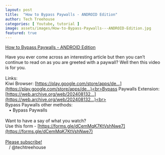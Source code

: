```yaml
---
layout: post
title:  "How to Bypass Paywalls - ANDROID Edition"
author: Tech Treehouse
categories: [ Youtube, tutorial ]
image: assets/images/How-to-Bypass-Paywalls---ANDROID-Edition.jpg
featured: true
---
```


[How to Bypass Paywalls - ANDROID Edition](https://youtube.com/watch?v=pe_qZuaCIxI)

Have you ever come across an interesting article but then you can’t continue to read on as you are greeted with a paywall? Well then this video is for you.<br><br>Links:<br>Kiwi Browser: [https://play.google.com/store/apps/de...](https://play.google.com/store/apps/de...)<br>Bypass Paywalls Extension: [https://web.archive.org/web/202408132...](https://web.archive.org/web/202408132...)<br><br>Bypass Paywalls other methods: <br>   • Bypass Paywalls  <br><br>Want to have a say of what you watch?<br>Use this form - [https://forms.gle/dCemMqK7KtVshNwe7](https://forms.gle/dCemMqK7KtVshNwe7)<br><br>[Please subscribe!](https://youtube.com/techtreehouse/?sub_confirmation=1)<br>   / @techtreehouse
